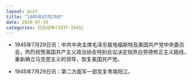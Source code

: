 ```yaml
---
layout: post
title: "1945年07月29日"
date: 2020-07-29
categories: 抗日战争(1937-1945)
---
```


<meta name="referrer" content="no-referrer" />

- 1945年7月29日讯：中共中央主席毛泽东致电福斯特及美国共产党中央委员会，热烈祝贺美国共产主义政治协会特别会议决定抛弃白劳德修正主义路线，重新确立马克思主义的领导，恢复美国共产党。 

- 1945年7月29日讯：第二方面军一部克复粤南阳江。 

